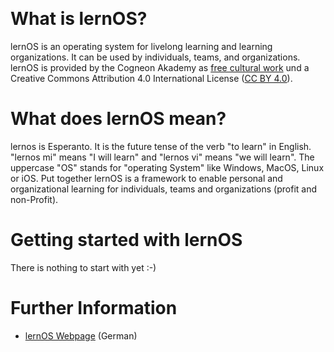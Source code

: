 ﻿﻿# What is lernOS?lernOS is an operating system for livelong learning and learning organizations. It can be used by individuals, teams, and organizations. lernOS is provided by the Cogneon Akademy as [free cultural work](https://creativecommons.org/share-your-work/public-domain/freeworks/) und a Creative Commons Attribution 4.0 International License ([CC BY 4.0](https://creativecommons.org/licenses/by/4.0/)).# What does lernOS mean?lernos is Esperanto. It is the future tense of the verb "to learn" in English. "lernos mi" means "I will learn" and "lernos vi" means "we will learn". The uppercase "OS" stands for "operating System" like Windows, MacOS, Linux or iOS. Put together lernOS is a framework to enable personal and organizational learning for individuals, teams and organizations (profit and non-Profit).# Getting started with lernOSThere is nothing to start with yet :-)# Further Information* [lernOS Webpage](http://lernos.org) (German)